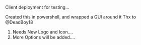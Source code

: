 Client deployment for testing...

Created this in powershell, and wrapped a GUI around it
Thx to @DeadBoy18


1. Needs New Logo and Icon....
2. More Options will be added....
